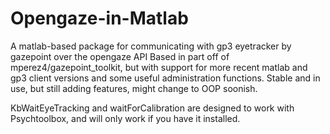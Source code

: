 # Opengaze-in-Matlab
A matlab-based package for communicating with gp3 eyetracker by gazepoint over the opengaze API
Based in part off of mperez4/gazepoint_toolkit, but with support for more recent matlab and gp3 client versions and some useful administration functions.
Stable and in use, but still adding features, might change to OOP soonish.

KbWaitEyeTracking and waitForCalibration are designed to work with Psychtoolbox, and will only work if you have it installed.
